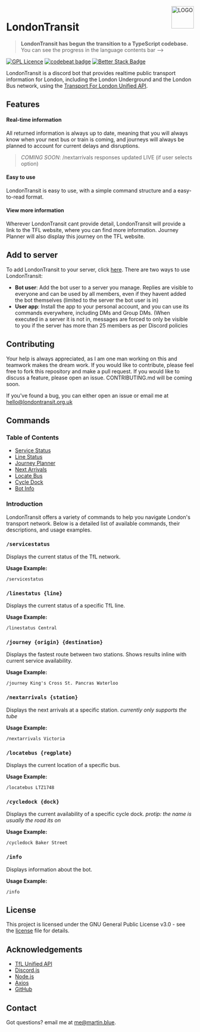 <a href="https://londontransit.org.uk">
    <img src="https://londontransit.org.uk/brand/lt.svg" alt="LOGO" title="LondonTransit" align="right" height="60"/>
</a>

# LondonTransit

> **LondonTransit has begun the transition to a TypeScript codebase.** You can see the progress in the language contents bar -->

[![GPL Licence](https://badges.frapsoft.com/os/gpl/gpl.svg?v=103)](https://opensource.org/licenses/GPL-3.0/)
[![codebeat badge](https://codebeat.co/badges/4db1b9fd-e976-4203-93be-671952d6f00f)](https://codebeat.co/projects/github-com-t-ub3-londontransit-main)
[![Better Stack Badge](https://uptime.betterstack.com/status-badges/v1/monitor/14mic.svg)](https://status.mbfrias.com)

LondonTransit is a discord bot that provides realtime public transport information for London, including the London Underground and the London Bus network, using the [Transport For London Unified API](https://api-portal.tfl.gov.uk/).

## Features

#### Real-time information

All returned information is always up to date, meaning that you will always know when your next bus or train is coming, and journeys will always be planned to account for current delays and disruptions.
> *COMING SOON*: /nextarrivals responses updated LIVE (if user selects option)

#### Easy to use

LondonTransit is easy to use, with a simple command structure and a easy-to-read format.

#### View more information

Wherever LondonTransit cant provide detail, LondonTransit will provide a link to the TFL website, where you can find more information. Journey Planner will also display this journey on the TFL website.

## Add to server

To add LondonTransit to your server, click [here](https://discord.com/oauth2/authorize?client_id=1109170357568557156). There are two ways to use LondonTransit:
- **Bot user**: Add the bot user to a server you manage. Replies are visible to everyone and can be used by all members, even if they havent added the bot themselves (limited to the server the bot user is in)
- **User app**: Install the app to your personal account, and you can use its commands everywhere, including DMs and Group DMs. (When executed in a server it is not in, messages are forced to only be visible to you if the server has more than 25 members as per Discord policies

## Contributing

Your help is always appreciated, as I am one man working on this and teamwork makes the dream work. If you would like to contribute, please feel free to fork this repository and make a pull request. If you would like to discuss a feature, please open an issue. CONTRIBUTING.md will be coming soon.

If you've found a bug, you can either open an issue or email me at [hello@londontransit.org.uk](mailto:hello@londontransit.org.uk)

## Commands

### Table of Contents
- [Service Status](#servicestatus)
- [Line Status](#linestatus)
- [Journey Planner](#journey)
- [Next Arrivals](#nextarrivals)
- [Locate Bus](#locatebus)
- [Cycle Dock](#cycledock)
- [Bot Info](#info)

### Introduction
LondonTransit offers a variety of commands to help you navigate London's transport network. Below is a detailed list of available commands, their descriptions, and usage examples.

### `/servicestatus`
Displays the current status of the TfL network.

**Usage Example:**
```
/servicestatus
```

### `/linestatus {line}`
Displays the current status of a specific TfL line.

**Usage Example:**
```
/linestatus Central
```

### `/journey {origin} {destination}`
Displays the fastest route between two stations. Shows results inline with current service availability.

**Usage Example:**
```
/journey King's Cross St. Pancras Waterloo
```

### `/nextarrivals {station}`
Displays the next arrivals at a specific station. *currently only supports the tube*

**Usage Example:**
```
/nextarrivals Victoria
```

### `/locatebus {regplate}`
Displays the current location of a specific bus.

**Usage Example:**
```
/locatebus LTZ1748
```

### `/cycledock {dock}`
Displays the current availability of a specific cycle dock. *protip: the name is usually the road its on*

**Usage Example:**
```
/cycledock Baker Street
```

### `/info`
Displays information about the bot.

**Usage Example:**
```
/info
```

## License

This project is licensed under the GNU General Public License v3.0 - see the [license](LICENSE) file for details.

## Acknowledgements

-   [TfL Unified API](https://api-portal.tfl.gov.uk/)
-   [Discord.js](https://discord.js.org/#/)
-   [Node.js](https://nodejs.org/en/)
-   [Axios](https://axios-http.com/)
-   [GitHub](https://github.co.uk/)

## Contact

Got questions? email me at [me@martin.blue](mailto:me@martin.blue).
